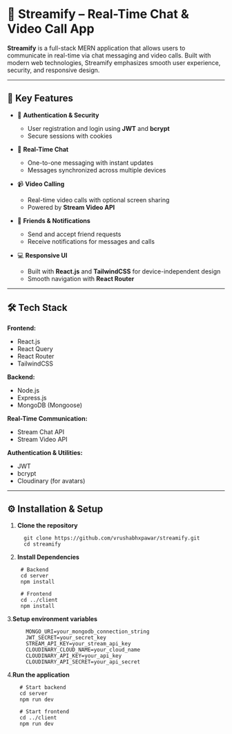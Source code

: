 # 🎵 Streamify – Real-Time Chat & Video Call App

**Streamify** is a full-stack MERN application that allows users to communicate in real-time via chat messaging and video calls. Built with modern web technologies, Streamify emphasizes smooth user experience, security, and responsive design.

---

## 🚀 Key Features

- 🔐 **Authentication & Security**
  - User registration and login using **JWT** and **bcrypt**
  - Secure sessions with cookies

- 💬 **Real-Time Chat**
  - One-to-one messaging with instant updates
  - Messages synchronized across multiple devices

- 📹 **Video Calling**
  - Real-time video calls with optional screen sharing
  - Powered by **Stream Video API**

- 👥 **Friends & Notifications**
  - Send and accept friend requests
  - Receive notifications for messages and calls

- 💻 **Responsive UI**
  - Built with **React.js** and **TailwindCSS** for device-independent design
  - Smooth navigation with **React Router**

---

## 🛠️ Tech Stack

**Frontend:**
- React.js  
- React Query  
- React Router  
- TailwindCSS  

**Backend:**
- Node.js  
- Express.js  
- MongoDB (Mongoose)  

**Real-Time Communication:**
- Stream Chat API  
- Stream Video API  

**Authentication & Utilities:**
- JWT  
- bcrypt  
- Cloudinary (for avatars)

---

## ⚙️ Installation & Setup

1. **Clone the repository**
     
         git clone https://github.com/vrushabhxpawar/streamify.git
         cd streamify
2. **Install Dependencies**

        # Backend
        cd server
        npm install
        
        # Frontend
        cd ../client
        npm install
     
3.**Setup environment variables**

          MONGO_URI=your_mongodb_connection_string
          JWT_SECRET=your_secret_key
          STREAM_API_KEY=your_stream_api_key
          CLOUDINARY_CLOUD_NAME=your_cloud_name
          CLOUDINARY_API_KEY=your_api_key
          CLOUDINARY_API_SECRET=your_api_secret


4.**Run the application**
    
        # Start backend
        cd server
        npm run dev
        
        # Start frontend
        cd ../client
        npm run dev

